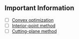 ## Important Information
- [ ] [Convex optimization](https://en.wikipedia.org/wiki/Convex_optimization)
- [ ] [Interior-point method](https://en.wikipedia.org/wiki/Interior-point_method)
- [ ] [Cutting-plane method](https://en.wikipedia.org/wiki/Cutting-plane_method)
